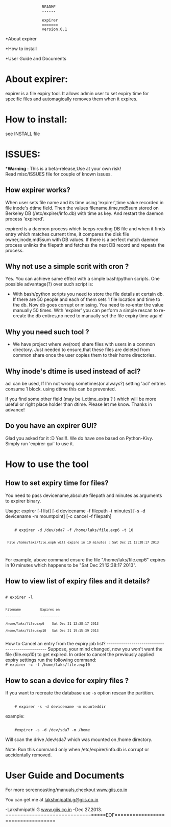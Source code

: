 					README 
					------
			
					expirer
					=======
					version.0.1
	
*About expirer

*How to install

*User Guide and Documents


About expirer:
==============
expirer is a file expiry tool. It allows admin user to set expiry time for specific files and 
automagically removes them when it expires.

How to install:
============== 
see INSTALL file

ISSUES:
=======
***Warning** : This is a beta-release,Use at your own risk!  
Read misc/ISSUES file for couple of known issues.

How expirer works?
-----------------

When user sets file name and its time using 'expirer',time value recorded in file inode's dtime field.
Then the values filename,time,md5sum stored on  Berkeley DB (/etc/expirer/info.db) with time as key.
And restart the daemon process 'expirerd'.

expirerd is a daemon process which keeps reading DB file and when it finds entry which matches current
time, it compares the disk file owner,inode,md5sum with DB values. If there is a perfect match daemon
process unlinks the filepath and fetches the next DB record and repeats the process.

Why not use a simple scrit with cron ? 
---------------------------------------

Yes. You can achieve same effect with a simple bash/python scripts. One possible advantage(?) over 
such script is:

-    With bash/python scripts you need to store the file details at certain db. If there are 50 people 
     and each of them sets 1 file location and time to the db. Now db goes corrupt or missing. You need 
     to re-enter the value manually 50 times. With 'expirer' you can perform a simple rescan to re-create 
     the db entires,no need to manually set the file expiry time again!

Why you need such tool ?
-----------------------

- We have project where we(root) share files with users in a common directory. Just needed to ensure,that
  these files are deleted from common share once the user copies them to their home directories.

Why inode's dtime is used instead of acl?
----------------------------------------

acl can be used, If I'm not wrong sometimes(or always?) setting 'acl' entries consume 1 block. 
using dtime this can be prevented.

If you find some other field (may be i_ctime_extra ? ) which will be more useful or right place
holder than dtime. Please let me know. Thanks in advance!

Do you have an expirer GUI?
---------------------------

Glad you asked for it :D Yes!!!. We do have one based on Python-Kivy. Simply run 'expirer-gui' to use it.

How to use the tool
===================
 	
How to set expiry time for files?
---------------------------------

You need to pass devicename,absolute filepath and minutes as arguments to expirer binary.

Usage: expirer   [-l list] [-d devicename -f filepath -t minutes] [-s -d devicename -m mountpoint] [-c cancel -f filepath]

<code>
	# expirer -d /dev/sda7 -f /home/laks/file.exp6 -t 10

	 File /home/laks/file.exp6 will expire in 10 minutes : Sat Dec 21 12:38:17 2013
</code>

For example, above command ensure the file "/home/laks/file.exp6" expires in 10 minutes
which happens to be "Sat Dec 21 12:38:17 2013".

How to view list of expiry files and it details?
-----------------------------------------------
<code>
# expirer -l

	Filename	      Expires on

	--------	      ----------

	/home/laks/file.exp6	Sat Dec 21 12:38:17 2013	

	/home/laks/file.exp10	Sat Dec 21 19:15:39 2013
</code>
How to Cancel an entry from the expiry job list?
------------------------------------------------
Suppose, your mind changed, now you won't want the file (file.exp10) to get expired. In order to cancel the previously
applied expiry settings run the following command:

<code>
# expirer -c -f /home/laks/file.exp10
</code>

How to scan a device for expiry files ?
--------------------------------------

If you want to recreate the database use -s option rescan the partition.

<code>
	# expirer -s -d devicename -m mounteddir
</code>

example:

<code>
	#expirer -s -d /dev/sda7 -m /home
</code>

Will scan the drive /dev/sda7 which was mounted on /home directory.

Note: Run this command only when /etc/expirer/info.db is corrupt or accidentally 
removed.


User Guide and Documents
========================
For more screencasting/manuals,checkout  www.giis.co.in

You can get me at  <lakshmipathi.g@giis.co.in>

-Lakshmipathi.G
www.giis.co.in
-Dec 27,2013.
==================================EOF==================================
